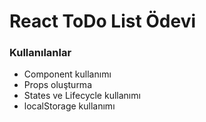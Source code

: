 # React ToDo List Ödevi

### Kullanılanlar 
- Component kullanımı
- Props oluşturma
- States ve Lifecycle kullanımı
- localStorage kullanımı
